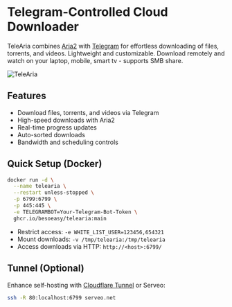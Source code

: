 # Telegram-Controlled Cloud Downloader

TeleAria combines [Aria2](https://aria2.github.io/) with [Telegram](https://telegram.org/) for effortless downloading of files, torrents, and videos. Lightweight and customizable. Download remotely and watch on your laptop, mobile, smart tv - supports SMB share.

![TeleAria](https://github.com/user-attachments/assets/8f1165c5-f880-4efb-96aa-af9cfb8a4a49)

## Features

- Download files, torrents, and videos via Telegram
- High-speed downloads with Aria2
- Real-time progress updates
- Auto-sorted downloads
- Bandwidth and scheduling controls

## Quick Setup (Docker)

```bash
docker run -d \
  --name telearia \
  --restart unless-stopped \
  -p 6799:6799 \
  -p 445:445 \
  -e TELEGRAMBOT=Your-Telegram-Bot-Token \
  ghcr.io/besoeasy/telearia:main
```

- Restrict access: `-e WHITE_LIST_USER=123456,654321`
- Mount downloads: `-v /tmp/telearia:/tmp/telearia`
- Access downloads via HTTP: `http://<host>:6799/`

## Tunnel (Optional)

Enhance self-hosting with [Cloudflare Tunnel](https://developers.cloudflare.com/cloudflare-one/connections/connect-apps/) or Serveo:

```bash
ssh -R 80:localhost:6799 serveo.net
```
